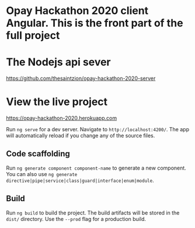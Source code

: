 # Opay Hackathon 2020 client Angular. This is the front part of the full project

# The Nodejs api sever
https://github.com/thesaintzion/opay-hackathon-2020-server

# View the live project
https://opay-hackathon-2020.herokuapp.com


Run `ng serve` for a dev server. Navigate to `http://localhost:4200/`. The app will automatically reload if you change any of the source files.

## Code scaffolding

Run `ng generate component component-name` to generate a new component. You can also use `ng generate directive|pipe|service|class|guard|interface|enum|module`.

## Build

Run `ng build` to build the project. The build artifacts will be stored in the `dist/` directory. Use the `--prod` flag for a production build.

